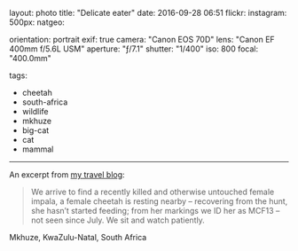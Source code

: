 layout: photo
title: "Delicate eater"
date: 2016-09-28 06:51
flickr:
instagram:
500px:
natgeo:

orientation: portrait
exif: true
camera: "Canon EOS 70D"
lens: "Canon EF 400mm f/5.6L USM"
aperture: "ƒ/7.1"
shutter: "1/400"
iso: 800
focal: "400.0mm"

tags:
  - cheetah
  - south-africa
  - wildlife
  - mkhuze
  - big-cat
  - cat
  - mammal
---

An excerpt from [my travel blog](https://sam-and-paul.com/mkhuze-south-africa/3/):

> We arrive to find a recently killed and otherwise untouched female impala, a female cheetah is resting nearby – recovering from the hunt, she hasn’t started feeding; from her markings we ID her as MCF13 – not seen since July. We sit and watch patiently.

Mkhuze, KwaZulu-Natal, South Africa
